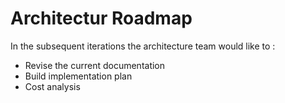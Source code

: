 # Architectur Roadmap
In the subsequent iterations the architecture team would like to :
- Revise the current documentation 
- Build implementation plan
- Cost analysis
